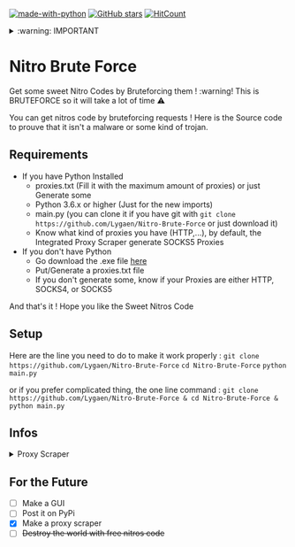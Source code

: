 [![made-with-python](https://img.shields.io/badge/Made%20with-Python-1f425f.svg)](https://www.python.org/)
[![GitHub stars](https://img.shields.io/github/stars/Lygaen/Nitro-Brute-Force.svg?style=social&label=Star&maxAge=2592000)](https://github.com/Lygaen/Nitro-Brute-Force)
[![HitCount](http://hits.dwyl.io/Lygaen/badges.svg)](https://github.com/Lygaen/Nitro-Brute-Force)


<details>
  <summary>:warning: IMPORTANT</summary>
This is a tool that I provide you. I don't make you force to use i in any way. Use it at your own risk.<br>
- You might get you're account suspended<br>
- I'm not responsible of your acts<br>
- Getting free things is not good<br>
- You are stealing the nitro of someone that you don't know<br>
- I didn't use because it's bad to steal from people
</details>


# Nitro Brute Force
Get some sweet Nitro Codes by Bruteforcing them !
:warning! This is BRUTEFORCE so it will take a lot of time :warning:

You can get nitros code by bruteforcing requests !
Here is the Source code to prouve that it isn't a malware or some kind of trojan.

## Requirements
* If you have Python Installed
  * proxies.txt (Fill it with the maximum amount of proxies) or just Generate some
  * Python 3.6.x or higher (Just for the new imports)
  * main.py (you can clone it if you have git with `git clone https://github.com/Lygaen/Nitro-Brute-Force` or just download it)
  * Know what kind of proxies you have (HTTP,...), by default, the Integrated Proxy Scraper generate SOCKS5 Proxies
* If you don't have Python
  * Go download the .exe file [here](https://github.com/Lygaen/Nitro-Brute-Force/releases/tag/release)
  * Put/Generate a proxies.txt file
  * If you don't generate some, know if your Proxies are either HTTP, SOCKS4, or SOCKS5

And that's it ! Hope you like the Sweet Nitros Code

## Setup

Here are the line you need to do to make it work properly :
`git clone https://github.com/Lygaen/Nitro-Brute-Force`
`cd Nitro-Brute-Force`
`python main.py`

or if you prefer complicated thing, the one line command :
`git clone https://github.com/Lygaen/Nitro-Brute-Force & cd Nitro-Brute-Force & python main.py`

## Infos

<details>
  <summary>
  Proxy Scraper
  </summary>
  For the proxy scraper, I use the api of <a target="_blank" href="https://proxyscraper.com">proxyscraper.com</a> wich you can download a file that contain proxies that are updated every 5 minutes.<br>
The API URL that I use is this one :<br>
https://api.proxyscrape.com/?request=getproxies&proxytype=socks5&timeout=10000&country=all<br>
</details>

## For the Future
- [ ] Make a GUI
- [ ] Post it on PyPi
- [x] Make a proxy scraper
- [ ] ~~Destroy the world with free nitros code~~
